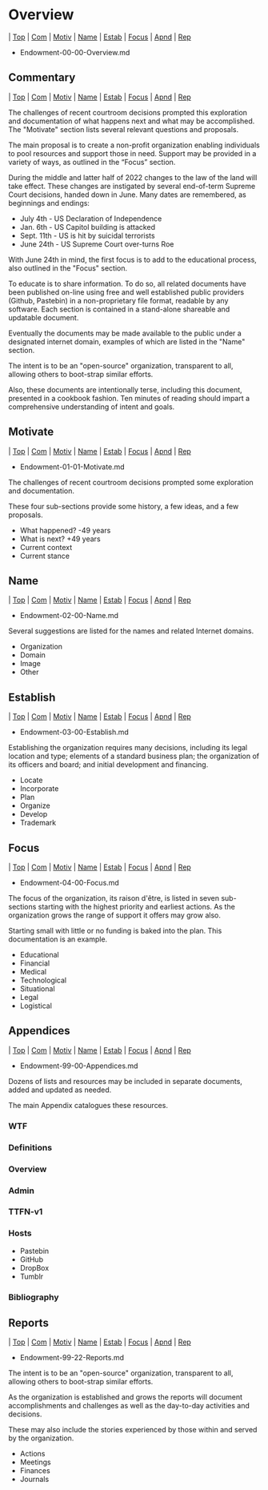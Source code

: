 # Overview

| ﻿[Top](#overview) | [Com](#commentary) | [Motiv](#motivate) | [Name](#name) | [Estab](#establish) | [Focus](#focus) | [Apnd](#appendices) | [Rep](#reports)

- Endowment-00-00-Overview.md

## Commentary

| ﻿[Top](#overview) | [Com](#commentary) | [Motiv](#motivate) | [Name](#name) | [Estab](#establish) | [Focus](#focus) | [Apnd](#appendices) | [Rep](#reports)

The challenges of recent courtroom decisions prompted this exploration and documentation of what happens next and what may be accomplished. The "Motivate" section lists several relevant questions and proposals. 

The main proposal is to create a non-profit organization enabling individuals to pool resources and support those in need. Support may be provided in a variety of ways, as outlined in the “Focus” section.

During the middle and latter half of 2022 changes to the law of the land will take effect. These changes are instigated by several end-of-term Supreme Court decisions, handed down in June. Many dates are remembered, as beginnings and endings:

- July 4th - US Declaration of Independence
- Jan. 6th - US Capitol building is attacked
- Sept. 11th - US is hit by suicidal terrorists
- June 24th - US Supreme Court over-turns Roe

With June 24th in mind, the first focus is to add to the educational process, also outlined in the "Focus" section. 

To educate is to share information. To do so, all related documents have been published on-line using free and well established public providers (Github, Pastebin) in a non-proprietary file format, readable by any software. Each section is contained in a stand-alone shareable and updatable document. 

Eventually the documents may be made available to the public under a designated internet domain, examples of which are listed in the "Name" section. 

The intent is to be an "open-source" organization, transparent to all, allowing others to boot-strap similar efforts.

Also, these documents are intentionally terse, including this document, presented in a cookbook fashion. Ten minutes of reading should impart a comprehensive understanding of intent and goals. 

## Motivate

| ﻿[Top](#overview) | [Com](#commentary) | [Motiv](#motivate) | [Name](#name) | [Estab](#establish) | [Focus](#focus) | [Apnd](#appendices) | [Rep](#reports)

- Endowment-01-01-Motivate.md

The challenges of recent courtroom decisions prompted some exploration and documentation. 

These four sub-sections provide some history, a few ideas, and a few proposals.

- What happened? -49 years
- What is next?  +49 years
- Current context
- Current stance

## Name

| ﻿[Top](#overview) | [Com](#commentary) | [Motiv](#motivate) | [Name](#name) | [Estab](#establish) | [Focus](#focus) | [Apnd](#appendices) | [Rep](#reports)

- Endowment-02-00-Name.md

Several suggestions are listed for the names and related Internet domains.

- Organization
- Domain
- Image
- Other

## Establish

| ﻿[Top](#overview) | [Com](#commentary) | [Motiv](#motivate) | [Name](#name) | [Estab](#establish) | [Focus](#focus) | [Apnd](#appendices) | [Rep](#reports)

- Endowment-03-00-Establish.md

Establishing the organization requires many decisions, including its legal location and type; elements of a standard business plan; the organization of its officers and board; and initial development and financing.

- Locate
- Incorporate
- Plan
- Organize
- Develop
- Trademark

## Focus

| ﻿[Top](#overview) | [Com](#commentary) | [Motiv](#motivate) | [Name](#name) | [Estab](#establish) | [Focus](#focus) | [Apnd](#appendices) | [Rep](#reports)

- Endowment-04-00-Focus.md

The focus of the organization, its raison d'être, is listed in seven sub-sections starting with the highest priority and earliest actions. As the organization grows the range of support it offers may grow also. 

Starting small with little or no funding is baked into the plan. This documentation is an example.

- Educational
- Financial
- Medical
- Technological
- Situational
- Legal
- Logistical

## Appendices

| ﻿[Top](#overview) | [Com](#commentary) | [Motiv](#motivate) | [Name](#name) | [Estab](#establish) | [Focus](#focus) | [Apnd](#appendices) | [Rep](#reports)

- Endowment-99-00-Appendices.md

Dozens of lists and resources may be included in separate documents, added and updated as needed.

The main Appendix catalogues these resources.

### WTF
### Definitions
### Overview
### Admin
### TTFN-v1
### Hosts
- Pastebin
- GitHub
- DropBox
- Tumblr
### Bibliography

## Reports

| ﻿[Top](#overview) | [Com](#commentary) | [Motiv](#motivate) | [Name](#name) | [Estab](#establish) | [Focus](#focus) | [Apnd](#appendices) | [Rep](#reports)

- Endowment-99-22-Reports.md

The intent is to be an "open-source" organization, transparent to all, allowing others to boot-strap similar efforts. 

As the organization is established and grows the reports will document accomplishments and challenges as well as the day-to-day activities and decisions. 

These may also include the stories experienced by those within and served by the organization.

- Actions
- Meetings
- Finances
- Journals

